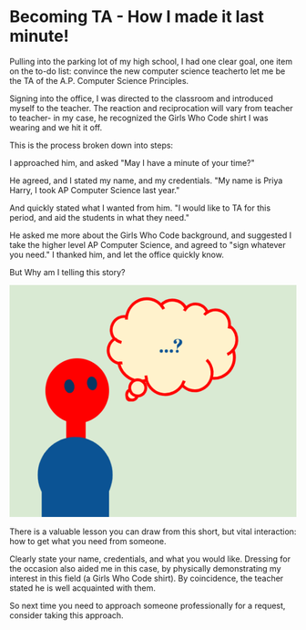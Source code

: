 # Becoming TA - How I made it last minute!

Pulling into the parking lot of my high school, I had one clear goal, one item on the to-do list: convince the new computer science teacherto let me be the TA of the A.P. Computer Science Principles.

Signing into the office, I was directed to the classroom and introduced myself to the teacher. 
The reaction and reciprocation will vary from teacher to teacher- in my case, he recognized the Girls Who Code shirt I was wearing and we
hit it off. <p></p>
This is the process broken down into steps: <p></p>
I approached him, and asked "May I have a minute of your time?"<p></p>
He agreed, and I stated my name, and my credentials. "My name is Priya Harry, I took AP Computer Science last year."<p></p>
And quickly stated what I wanted from him. "I would like to TA for this period, and aid the students in what they need." <p></p>
He asked me more about the Girls Who Code background, and suggested I take the higher level AP Computer Science, and agreed to "sign whatever you need."
I thanked him, and let the office quickly know. 
<p></p>
But Why am I telling this story?

!["Thinking image"](https://github.com/CaptainSapphire/PH-s-Blog/blob/main/assets/Screenshot%202024-08-07%209.01.24%20AM.png?raw=true)

There is a valuable lesson you can draw from this short, but vital interaction: how to get what you need from someone. <p></p>
Clearly state your name, credentials, and what you would like. Dressing for the occasion also aided me in this case, by physically demonstrating
my interest in this field (a Girls Who Code shirt). By coincidence, the teacher stated he is well acquainted with them. <p></p>
So next time you need to approach someone professionally for a request, consider taking this approach.
